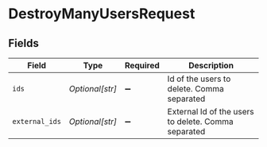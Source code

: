 # DestroyManyUsersRequest


## Fields

| Field                                               | Type                                                | Required                                            | Description                                         |
| --------------------------------------------------- | --------------------------------------------------- | --------------------------------------------------- | --------------------------------------------------- |
| `ids`                                               | *Optional[str]*                                     | :heavy_minus_sign:                                  | Id of the users to delete. Comma separated          |
| `external_ids`                                      | *Optional[str]*                                     | :heavy_minus_sign:                                  | External Id of the users to delete. Comma separated |